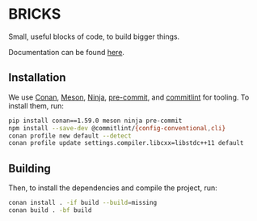 # BRICKS

Small, useful blocks of code, to build bigger things.

Documentation can be found [here](https://jwidauer.github.io/bricks).

## Installation

We use [Conan](https://conan.io/), [Meson](https://mesonbuild.com/), [Ninja](https://ninja-build.org/), [pre-commit](https://pre-commit.com/), and [commitlint](https://commitlint.js.org/#/) for tooling.
To install them, run:

```bash
pip install conan==1.59.0 meson ninja pre-commit
npm install --save-dev @commitlint/{config-conventional,cli}
conan profile new default --detect
conan profile update settings.compiler.libcxx=libstdc++11 default
```

## Building

Then, to install the dependencies and compile the project, run:

```bash
conan install . -if build --build=missing
conan build . -bf build
```
